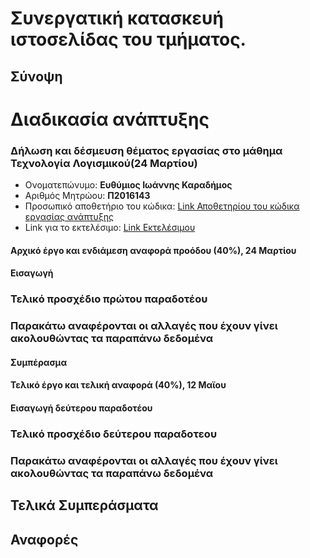 # Συνεργατική κατασκευή ιστοσελίδας του τμήματος.
## Σύνοψη

# Διαδικασία ανάπτυξης

### Δήλωση και δέσμευση θέματος εργασίας στο μάθημα Τεχνολογία Λογισμικού(24 Μαρτίου)

*  Ονοματεπώνυμο: **Ευθύμιος Ιωάννης Καραδήμος**
*  Αριθμός Μητρώου: **Π2016143**
*  Προσωπικό αποθετήριο του κώδικα: [Link Αποθετηρίου του κώδικα εργασίας ανάπτυξης](https://github.com/tkaradimos/site-gr)
*  Link για το εκτελέσιμο: [Link Εκτελέσιμου](https://tkaradimos.github.io/site-gr/)

#### Αρχικό έργο και ενδιάμεση αναφορά προόδου (40%), 24 Μαρτίου

#### Εισαγωγή

### Τελικό προσχέδιο πρώτου παραδοτέου

### Παρακάτω αναφέρονται οι αλλαγές που έχουν γίνει ακολουθώντας τα παραπάνω δεδομένα

#### Συμπέρασμα

#### Τελικό έργο και τελική αναφορά (40%), 12 Μαϊου

#### Εισαγωγή δεύτερου παραδοτέου

### Τελικό προσχέδιο δεύτερου παραδοτεου

### Παρακάτω αναφέρονται οι αλλαγές που έχουν γίνει ακολουθώντας τα παραπάνω δεδομένα

## Τελικά Συμπεράσματα

## Αναφορές
